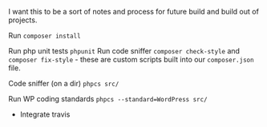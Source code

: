 I want this to be a sort of notes and process for future build and build out of projects.


Run `composer install`

Run php unit tests `phpunit`
Run code sniffer `composer check-style` and `composer fix-style` - these are custom scripts built into our `composer.json` file.

Code sniffer (on a dir) `phpcs src/`

Run WP coding standards `phpcs --standard=WordPress src/`

* Integrate travis